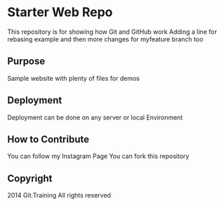 # Starter Web Repo

This repository is for showing how Git and GitHub work
Adding a line for rebasing example and then more changes for myfeature branch too

## Purpose

Sample website with plenty of files for demos

## Deployment

Deployment can be done on any server or local Environment

## How to Contribute

You can follow my Instagram Page
You can fork this repository

## Copyright

2014 Git.Training All rights reserved